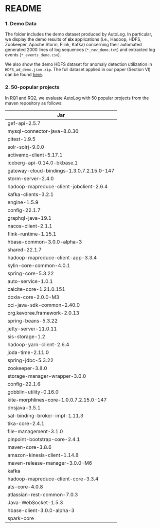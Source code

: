 # README

### 1. Demo Data
The folder includes the demo dataset produced by AutoLog. In particular, we display the demo results of **six** applications (i.e., Hadoop, HDFS, Zookeeper, Apache Storm, Flink, Kafka) concerning their automated generated 2000 lines of log sequences (`*_raw_demo.txt`) and extracted log events (`*_events_demo.csv`). 

We also show the demo HDFS dataset for anomaly detection utilization in `HDFS_ad_demo.json.zip`. The full dataset applied in our paper (Section VI) can be found [here](https://drive.google.com/drive/folders/197rHozOtNgM6ZzSVLKJ2Kd9sXvAlb3Uo).

### 2. 50-popular projects
In RQ1 and RQ2, we evaluate AutoLog with 50 popular projects from the maven repository as follows:


| Jar                                       |
| ----------------------------------------- |
| gef-api-2.5.7                             |
| mysql-connector-java-8.0.30               |
| pitest-1.9.5                              |
| solr-solrj-9.0.0                          |
| activemq-client-5.17.1                    |
| iceberg-api-0.14.0-bkbase.1               |
| gateway-cloud-bindings-1.3.0.7.2.15.0-147 |
| storm-server-2.4.0                        |
| hadoop-mapreduce-client-jobclient-2.6.4   |
| kafka-clients-3.2.1                       |
| engine-1.5.9                              |
| config-22.1.7                             |
| graphql-java-19.1                         |
| nacos-client-2.1.1                        |
| flink-runtime-1.15.1                      |
| hbase-common-3.0.0-alpha-3                |
| shared-22.1.7                             |
| hadoop-mapreduce-client-app-3.3.4         |
| kylin-core-common-4.0.1                   |
| spring-core-5.3.22                        |
| auto-service-1.0.1                        |
| calcite-core-1.21.0.151                   |
| doxia-core-2.0.0-M3                       |
| oci-java-sdk-common-2.40.0                |
| org.kevoree.framework-2.0.13              |
| spring-beans-5.3.22                       |
| jetty-server-11.0.11                      |
| sis-storage-1.2                           |
| hadoop-yarn-client-2.6.4                  |
| joda-time-2.11.0                          |
| spring-jdbc-5.3.22                        |
| zookeeper-3.8.0                           |
| storage-manager-wrapper-3.0.0             |
| config-22.1.6                             |
| gobblin-utility-0.16.0                    |
| kite-morphlines-core-1.0.0.7.2.15.0-147   |
| dnsjava-3.5.1                             |
| sal-binding-broker-impl-1.11.3            |
| tika-core-2.4.1                           |
| file-management-3.1.0                     |
| pinpoint-bootstrap-core-2.4.1             |
| maven-core-3.8.6                          |
| amazon-kinesis-client-1.14.8              |
| maven-release-manager-3.0.0-M6            |
| kafka                                     |
| hadoop-mapreduce-client-core-3.3.4        |
| ats-core-4.0.8                            |
| atlassian-rest-common-7.0.3               |
| Java-WebSocket-1.5.3                      |
| hbase-client-3.0.0-alpha-3                |
| spark-core                                |
